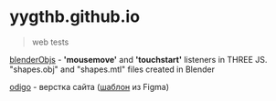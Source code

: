 # yygthb.github.io
> web tests

[blenderObjs] - **'mousemove'** and **'touchstart'** listeners in THREE JS. "shapes.obj" and "shapes.mtl" files created in Blender

[odigo] - верстка сайта ([шаблон] из Figma)

[blenderObjs]: <https://yygthb.github.io/blenderObjs/>
[odigo]: <https://yygthb.github.io/odigo/>
[шаблон]: <https://www.figma.com/file/ClPSP7KCU1NbvxMXA914hlFk/travel-landing-page-jacobvoyles?node-id=0%3A1>